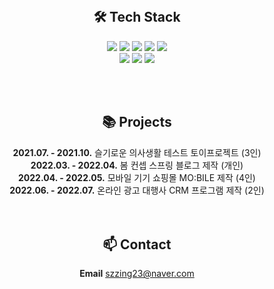 <div align=center>

<br>

<h2>🛠 Tech Stack</h2>

<img src="https://img.shields.io/badge/HTML-red?style=round-square&logo=HTML5&logoColor=white"/> <img src="https://img.shields.io/badge/CSS-blue?style=round-square&logo=CSS3&logoColor=white"/> <img src="https://img.shields.io/badge/Javascript-yellow?style=round-square&logo=Javascript&logoColor=white"/> <img src="https://img.shields.io/badge/React-darkblue?style=round-square&logo=React&logoColor=white"/> <img src="https://img.shields.io/badge/Jquery-skyblue?style=round-square&logo=Jquery&logoColor=white"/> <br>
<img src="https://img.shields.io/badge/Java-blueviolet?style=round-square&logo=Eclipse&logoColor=white"/> <img src="https://img.shields.io/badge/Spring Boot-green?style=round-square&logo=Spring Boot&logoColor=white"/> <img src="https://img.shields.io/badge/Oracle-orange?style=round-square&logo=Oracle&logoColor=white"/>

<br>
<br>

<h2>📚 Projects</h2>
<b>2021.07. - 2021.10.</b> 슬기로운 의사생활 테스트 토이프로젝트 (3인)<br>
<b>2022.03. - 2022.04.</b> 봄 컨셉 스프링 블로그 제작 (개인)<br>
<b>2022.04. - 2022.05.</b> 모바일 기기 쇼핑몰 MO:BILE 제작 (4인)<br>
<b>2022.06. - 2022.07.</b> 온라인 광고 대행사 CRM 프로그램 제작 (2인)

<br>
<br>
<br>

<h2>📫 Contact</h2>
<b>Email</b> <a href="mailTo:szzing23@naver.com">szzing23@naver.com</a> <br>

<br>
<br>

</div>

